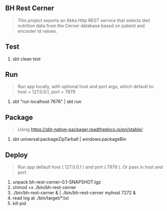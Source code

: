 BH Rest Cerner
--------------
>This project exports an Akka Http REST service that selects diet nutrition data from the Cerner database based on
>patient and encouter id values.

Test
----
1. sbt clean test

Run
---
>Run app locally, with optional host and port args, which default to: host = 127.0.0.1, port = 7979
1. sbt "run localhost 7676" | sbt run

Package
-------
>Using https://sbt-native-packager.readthedocs.io/en/stable/
1. sbt universal:packageZipTarball | windows:packageBin

Deploy
------
>Run app default host ( 127.0.0.1 ) and port ( 7979 ). Or pass in host and port.
1. unpack bh-rest-cerner-0.1-SNAPSHOT.tgz
2. chmod +x ./bin/bh-rest-cerner
3. ./bin/bh-rest-cerner & | ./bin/bh-rest-cerner myhost 7272 &
4. read log at ./bin/target/*.txt
5. kill pid